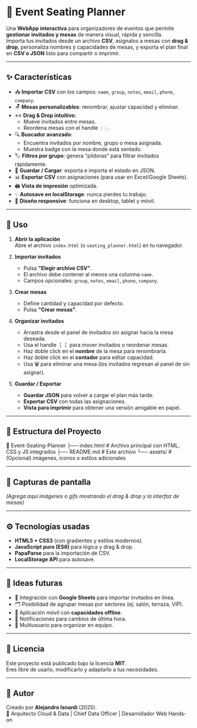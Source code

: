 # 🎉 Event Seating Planner

Una **WebApp interactiva** para organizadores de eventos que permite **gestionar invitados y mesas** de manera visual, rápida y sencilla.  
Importa tus invitados desde un archivo **CSV**, asignalos a mesas con **drag & drop**, personaliza nombres y capacidades de mesas, y exporta el plan final en **CSV o JSON** listo para compartir o imprimir.

---

## ✨ Características

- 📥 **Importar CSV** con los campos: `name`, `group`, `notes`, `email`, `phone`, `company`.
- 🪑 **Mesas personalizables**: renombrar, ajustar capacidad y eliminar.
- ↔️ **Drag & Drop intuitivo**:
  - Mueve invitados entre mesas.
  - Reordena mesas con el handle `⋮⋮`.
- 🔍 **Buscador avanzado**:
  - Encuentra invitados por nombre, grupo o mesa asignada.
  - Muestra badge con la mesa donde está sentado.
- 🏷️ **Filtros por grupo**: genera "píldoras" para filtrar invitados rápidamente.
- 💾 **Guardar / Cargar**: exporta e importa el estado en JSON.
- 📊 **Exportar CSV** con asignaciones (para usar en Excel/Google Sheets).
- 🖨️ **Vista de impresión** optimizada.
- 💡 **Autosave en localStorage**: nunca pierdes tu trabajo.
- 📱 **Diseño responsive**: funciona en desktop, tablet y móvil.

---

## 🚀 Uso

1. **Abrir la aplicación**  
   Abre el archivo `index.html` (o `seating_planner.html`) en tu navegador.

2. **Importar invitados**  
   - Pulsa **"Elegir archivo CSV"**.  
   - El archivo debe contener al menos una columna `name`.  
   - Campos opcionales: `group`, `notes`, `email`, `phone`, `company`.

3. **Crear mesas**  
   - Define cantidad y capacidad por defecto.  
   - Pulsa **"Crear mesas"**.

4. **Organizar invitados**  
   - Arrastra desde el panel de invitados sin asignar hacia la mesa deseada.  
   - Usa el handle **⋮⋮** para mover invitados o reordenar mesas.  
   - Haz doble click en el **nombre** de la mesa para renombrarla.  
   - Haz doble click en el **contador** para editar capacidad.  
   - Usa 🗑️ para eliminar una mesa (los invitados regresan al panel de sin asignar).

5. **Guardar / Exportar**  
   - **Guardar JSON** para volver a cargar el plan más tarde.  
   - **Exportar CSV** con todas las asignaciones.  
   - **Vista para imprimir** para obtener una versión amigable en papel.

---

## 📂 Estructura del Proyecto
📁 Event-Seating-Planner
├── index.html # Archivo principal con HTML, CSS y JS integrados
├── README.md # Este archivo
└── assets/ # (Opcional) imágenes, iconos o estilos adicionales


---

## 📸 Capturas de pantalla

*(Agrega aquí imágenes o gifs mostrando el drag & drop y la interfaz de mesas)*

---

## ⚙️ Tecnologías usadas

- **HTML5 + CSS3** (con gradientes y estilos modernos).
- **JavaScript puro (ES6)** para lógica y drag & drop.
- **PapaParse** para la importación de CSV.
- **LocalStorage API** para autosave.

---

## 🧩 Ideas futuras

- 🔗 Integración con **Google Sheets** para importar invitados en línea.  
- 🗂️ Posibilidad de agrupar mesas por sectores (ej: salón, terraza, VIP).  
- 📱 Aplicación móvil con **capacidades offline**.  
- 🔔 Notificaciones para cambios de última hora.  
- 👥 Multiusuario para organizar en equipo.

---

## 📄 Licencia

Este proyecto está publicado bajo la licencia **MIT**.  
Eres libre de usarlo, modificarlo y adaptarlo a tus necesidades.  

---

## 👤 Autor

Creado por **Alejandro Isnardi** (2025).  
🚀 Arquitecto Cloud & Data | Chief Data Officer | Desarrollador Web Hands-on  

